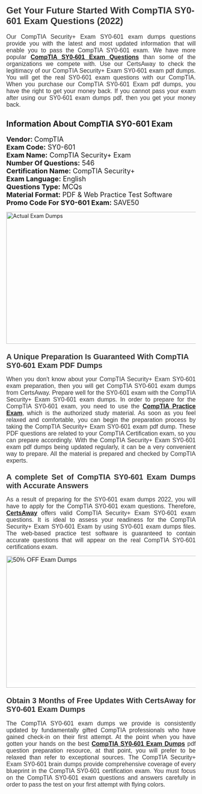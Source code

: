 <h1><span style="font-size:24px"><span style="font-family:Calibri,sans-serif"><strong><span style="background-color:white"><span style="font-family:"Verdana",sans-serif"><span style="color:#333333">Get Your Future Started With CompTIA SY0-601 Exam Questions (2022)</span></span></span></strong></span></span></h1> <p style="text-align:justify"><span style="font-size:11pt"><span style="font-family:Calibri,sans-serif"><span style="font-size:12.0pt"><span style="background-color:white"><span style="font-family:"Verdana",sans-serif"><span style="color:#333333">Our CompTIA Security+ Exam SY0-601 exam dumps questions provide you with the latest and most updated information that will enable you to pass the CompTIA SY0-601 exam. We have more popular <a href="https://www.certsaway.com/comptia/sy0-601-exam-dumps"><strong>CompTIA SY0-601 Exam Questions</strong></a> than some of the organizations we compete with. Use our CertsAway to check the legitimacy of our CompTIA Security+ Exam SY0-601 exam pdf dumps. You will get the real SY0-601 exam questions with our CompTIA. When you purchase our CompTIA SY0-601 Exam pdf dumps, you have the right to get your money back. If you cannot pass your exam after using our SY0-601 exam dumps pdf, then you get your money back.</span></span></span></span></span></span></p> <h2 style="text-align:justify"><strong>Information About CompTIA SY0-601 Exam</strong></h2> <p style="text-align:justify"><span style="font-size:18px"><strong>Vendor: </strong>CompTIA<br /> <strong>Exam Code:</strong> SY0-601<br /> <strong>Exam Name:</strong> CompTIA Security+ Exam<br /> <strong>Number Of Questions:</strong> 546<br /> <strong>Certification Name:</strong> CompTIA Security+<br /> <strong>Exam Language:</strong> English<br /> <strong>Questions Type:</strong> MCQs<br /> <strong>Material Format:</strong> PDF & Web Practice Test Software<br /> <strong>Promo Code For SY0-601 Exam:</strong> SAVE50</span></p> <p style="text-align:justify"><a href="https://www.certsaway.com/comptia/sy0-601-exam-dumps" rel="no-follow"><img alt="Actual Exam Dumps" src="https://blogger.googleusercontent.com/img/b/R29vZ2xl/AVvXsEhM7PDiBcnX1lSN-cQmq5aA7zhxn_sWcl74tkXOSfPCo3QtIY975M9XJLCwEgJ4RXKA47zmJGF6HERJJhyy2xAB8wXG6sgIARPXgzYSBnCmQcQUSzkzAw-rnNk2tBWror0N27JemDbU_7iS0jGjJohQplsk8CyGpJdZ9YktQ0Yz6f7IdzI5OZob-D4eGg/s1382/ca1.png" style="height:350px; width:750px" /></a></p> <h3><span style="font-size:20px"><strong><span style="font-family:Calibri,sans-serif"><span style="background-color:white"><span style="font-family:"Verdana",sans-serif"><span style="color:#333333">A Unique Preparation Is Guaranteed With CompTIA SY0-601 Exam PDF Dumps</span></span></span></span></strong></span></h3> <p style="text-align:justify"><span style="font-size:11pt"><span style="font-family:Calibri,sans-serif"><span style="font-size:12.0pt"><span style="background-color:white"><span style="font-family:"Verdana",sans-serif"><span style="color:#333333">When you don't know about your CompTIA Security+ Exam SY0-601 exam preparation, then you will get CompTIA SY0-601 exam dumps from CertsAway. Prepare well for the SY0-601 exam with the CompTIA Security+ Exam SY0-601 exam dumps. In order to prepare for the CompTIA SY0-601 exam, you need to use the <a href="https://www.certsaway.com/comptia-questions"><strong>CompTIA Practice Exam</strong></a>, which is the authorized study material. As soon as you feel relaxed and comfortable, you can begin the preparation process by taking the CompTIA Security+ Exam SY0-601 exam pdf dump. These PDF questions are related to your CompTIA Certification exam, so you can prepare accordingly. With the CompTIA Security+ Exam SY0-601 exam pdf dumps being updated regularly, it can be a very convenient way to prepare. All the material is prepared and checked by CompTIA experts.</span></span></span></span></span></span></p> <h3 style="text-align:justify"><span style="font-size:20px"><span style="font-family:Calibri,sans-serif"><strong><span style="background-color:white"><span style="font-family:"Verdana",sans-serif"><span style="color:#333333">A complete Set of CompTIA SY0-601 Exam Dumps with Accurate Answers</span></span></span></strong></span></span></h3> <p style="text-align:justify"><span style="font-size:11pt"><span style="font-family:Calibri,sans-serif"><span style="font-size:12.0pt"><span style="background-color:white"><span style="font-family:"Verdana",sans-serif"><span style="color:#333333">As a result of preparing for the SY0-601 exam dumps 2022, you will have to apply for the CompTIA SY0-601 exam questions. Therefore, <a href=" https://www.certsaway.com/"><strong>CertsAway</strong></a> offers valid CompTIA Security+ Exam SY0-601 exam questions. It is ideal to assess your readiness for the CompTIA Security+ Exam SY0-601 Exam by using SY0-601 exam dumps files. The web-based practice test software is guaranteed to contain accurate questions that will appear on the real CompTIA SY0-601 certifications exam.</span></span></span></span></span></span></p> <p style="text-align:justify"><span style="font-size:11pt"><span style="font-family:Calibri,sans-serif"><span style="font-size:12.0pt"><span style="background-color:white"><span style="font-family:"Verdana",sans-serif"><span style="color:#333333"><a href="https://www.certsaway.com/comptia/sy0-601-exam-dumps" rel="no-follow"><img alt="50% OFF Exam Dumps" src="https://www.certcollections.com/uploads/content/c2.png" style="height:350px; width:750px" /></a></span></span></span></span></span></span></p> <h3 style="text-align:justify"><span style="font-size:20px"><strong><span style="font-family:Calibri,sans-serif"><span style="background-color:white"><span style="font-family:"Verdana",sans-serif"><span style="color:#333333">Obtain 3 Months of Free Updates With CertsAway for SY0-601 Exam Dumps</span></span></span></span></strong></span></h3> <p style="text-align:justify"><span style="font-size:11pt"><span style="font-family:Calibri,sans-serif"><span style="font-size:12.0pt"><span style="background-color:white"><span style="font-family:"Verdana",sans-serif"><span style="color:#333333">The CompTIA SY0-601 exam dumps we provide is consistently updated by fundamentally gifted CompTIA professionals who have gained check-in on their first attempt. At the point when you have gotten your hands on the best <a href="https://www.certsaway.com/comptia/sy0-601-exam-dumps"><strong>CompTIA SY0-601 Exam Dumps</strong></a> pdf question preparation resource, at that point, you will prefer to be relaxed than refer to exceptional sources. The CompTIA Security+ Exam SY0-601 brain dumps provide comprehensive coverage of every blueprint in the CompTIA SY0-601 certification exam. You must focus on the CompTIA SY0-601 exam questions and answers carefully in order to pass the test on your first attempt with flying colors.</span></span></span></span></span></span></p>
